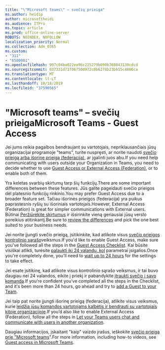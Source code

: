 ```yaml
---
title: "\"Microsoft teams\" – svečių prieiga"
ms.author: heidip
author: microsoftheidi
ms.audience: ITPro
ms.topic: article
ms.prod: office-online-server
ROBOTS: NOINDEX, NOFOLLOW
localization_priority: Normal
ms.collection: Adm_O365
ms.custom:
- "311"
- "6500001"
ms.openlocfilehash: 997c04ba022ea96c225279b090b768043130cdcd
ms.sourcegitcommit: 037331d71f06750d972c0b6278b23bb15c4806ca
ms.translationtype: MT
ms.contentlocale: lt-LT
ms.lasthandoff: 10/18/2019
ms.locfileid: "37590565"
---
```

# <a name="microsoft-teams---guest-access"></a><span data-ttu-id="5506a-102">"Microsoft teams" – svečių prieiga</span><span class="sxs-lookup"><span data-stu-id="5506a-102">Microsoft Teams - Guest Access</span></span>

<span data-ttu-id="5506a-103">Jei jums reikia pagalbos bendraujant su vartotojais, nepriklausančiais jūsų organizacijai programoje "teams", turite nuspręsti, ar norite naudoti [svečio prieigą arba išorinę prieigą (federacija)](https://docs.microsoft.com/en-us/microsoftteams/manage-external-access#external-access-vs-guest-access), ar įgalinti juos abu.</span><span class="sxs-lookup"><span data-stu-id="5506a-103">If you need help communicating with users outside your Organization in Teams, you need to decide whether to use [Guest Access or External Access (Federation)](https://docs.microsoft.com/en-us/microsoftteams/manage-external-access#external-access-vs-guest-access), or to enable both of them.</span></span>

<span data-ttu-id="5506a-104">Yra keletas svarbių skirtumų tarp šių funkcijų.</span><span class="sxs-lookup"><span data-stu-id="5506a-104">There are some important differences between these features.</span></span> <span data-ttu-id="5506a-105">Jūs galite pageidauti svečio prieigos dėl platesnio funkcijų rinkinio.</span><span class="sxs-lookup"><span data-stu-id="5506a-105">You may prefer Guest Access due to a broader feature set.</span></span> <span data-ttu-id="5506a-106">Tačiau išorinės prieigos (federacija) yra puikus paprastesnis ryšių su išoriniais vartotojais.</span><span class="sxs-lookup"><span data-stu-id="5506a-106">However, External Access (Federation) is great for simpler communications with External users.</span></span> <span data-ttu-id="5506a-107">Būtinai [Peržiūrėkite skirtumus](https://docs.microsoft.com/en-us/microsoftteams/manage-external-access#external-access-vs-guest-access) ir išsirinkite vieną geriausiai jūsų verslo poreikius atitinkantį.</span><span class="sxs-lookup"><span data-stu-id="5506a-107">Be sure to [review the differences](https://docs.microsoft.com/en-us/microsoftteams/manage-external-access#external-access-vs-guest-access) and pick the one best suited to your business needs.</span></span>

<span data-ttu-id="5506a-108">Jei norite įjungti svečio prieigą, įsitikinkite, kad atlikote visus [svečio prieigos kontrolinio sąrašo](https://docs.microsoft.com/en-us/microsoftteams/guest-access-checklist)veiksmus.</span><span class="sxs-lookup"><span data-stu-id="5506a-108">If you'd like to enable Guest Access, make sure you've followed all the steps in the [Guest Access Checklist](https://docs.microsoft.com/en-us/microsoftteams/guest-access-checklist).</span></span> <span data-ttu-id="5506a-109">Kai būsite visiškai atlikti, turėsite [palaukti iki 24 valandų, kol](https://docs.microsoft.com/en-us/microsoftteams/manage-guests#guest-access-latencies) parametrai įsigalios.</span><span class="sxs-lookup"><span data-stu-id="5506a-109">Once you're completely done, you'll need to [wait up to 24 hours](https://docs.microsoft.com/en-us/microsoftteams/manage-guests#guest-access-latencies) for the settings to take effect.</span></span>

<span data-ttu-id="5506a-110">Jei esate įsitikinę, kad atlikote visus kontrolinio sąrašo veiksmus, ir tai buvo daugiau nei 24 valandos, eikite į priekį ir pabandykite [įtraukti svečio į savo komandą](https://support.office.com/en-us/article/add-guests-to-a-team-in-teams-fccb4fa6-f864-4508-bdde-256e7384a14f#ID0EAABAAA=Desktop).</span><span class="sxs-lookup"><span data-stu-id="5506a-110">If you’re confident you’ve completed all the steps in the Checklist, and it's been more than 24 hours, go ahead and try to [add a Guest to your Team](https://support.office.com/en-us/article/add-guests-to-a-team-in-teams-fccb4fa6-f864-4508-bdde-256e7384a14f#ID0EAABAAA=Desktop).</span></span>

<span data-ttu-id="5506a-111">Jei taip pat norite įjungti išorinę prieigą (federacija), atlikite visus veiksmus, kurie [leidžia jūsų komandos vartotojams kalbėtis ir bendrauti su vartotojais kitoje organizacijoje](https://docs.microsoft.com/en-us/microsoftteams/manage-external-access#let-your-teams-users-chat-and-communicate-with-users-in-another-organization).</span><span class="sxs-lookup"><span data-stu-id="5506a-111">If you’d also like to enable External Access (Federation), follow all the steps in [Let your Teams users chat and communicate with users in another organization](https://docs.microsoft.com/en-us/microsoftteams/manage-external-access#let-your-teams-users-chat-and-communicate-with-users-in-another-organization).</span></span>

<span data-ttu-id="5506a-112">Daugiau informacijos, įskaitant "kaip" vaizdo įrašus, ieškokite [svečio prieiga prie "Microsoft teams](https://docs.microsoft.com/microsoftteams/guest-access)".</span><span class="sxs-lookup"><span data-stu-id="5506a-112">For more information, including how-to videos, see [Guest access in Microsoft Teams](https://docs.microsoft.com/microsoftteams/guest-access).</span></span>
